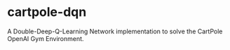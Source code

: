 # cartpole-dqn
A Double-Deep-Q-Learning Network implementation to solve the CartPole OpenAI Gym Environment.
